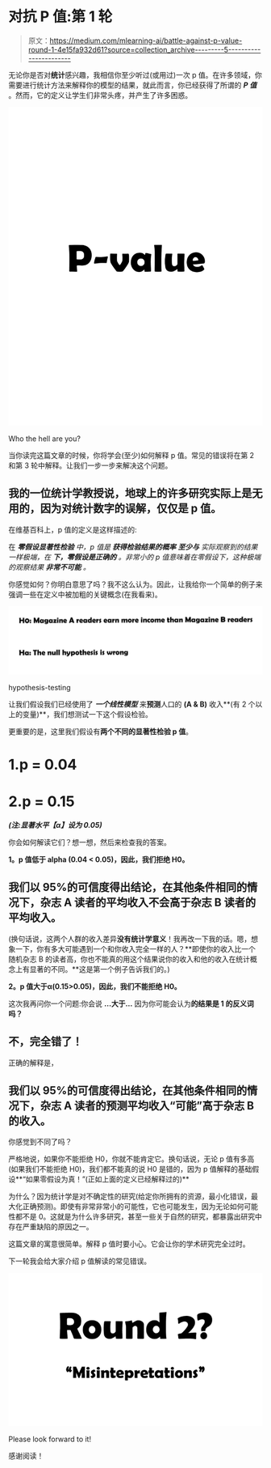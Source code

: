 # 对抗 P 值:第 1 轮

> 原文：<https://medium.com/mlearning-ai/battle-against-p-value-round-1-4e15fa932d61?source=collection_archive---------5----------------------->

无论你是否对**统计**感兴趣，我相信你至少听过(或用过)一次 p 值。在许多领域，你需要进行统计方法来解释你的模型的结果，就此而言，你已经获得了所谓的 ***P 值*** 。然而，它的定义让学生们非常头疼，并产生了许多困惑。

![](img/98547f1a5298160e82103c5161935396.png)

Who the hell are you?

当你读完这篇文章的时候，你将学会(至少)如何解释 p 值。常见的错误将在第 2 和第 3 轮中解释。让我们一步一步来解决这个问题。

## 我的一位统计学教授说，地球上的许多研究实际上是无用的，因为对统计数字的误解，仅仅是 p 值。

在维基百科上，p 值的定义是这样描述的:

在 ***零假设显著性检验*** *中，p 值是* ***获得检验结果的概率*** ***至少与*** *实际观察到的结果一样极端，在* ***下，零假设是正确的*** *。非常小的 p 值意味着在零假设下，这种极端的观察结果* ***非常不可能*** *。*

你感觉如何？你明白意思了吗？我不这么认为。因此，让我给你一个简单的例子来强调一些在定义中被加粗的关键概念(在我看来)。

![](img/4c01be198f1ade7c608200f835172dc3.png)

hypothesis-testing

让我们假设我们已经使用了 ***一个线性模型*** 来**预测**人口的 **(A & B)** 收入**(有 2 个以上的变量)**，我们想测试一下这个假设检验。

更重要的是，这里我们假设有**两个不同的显著性检验 p 值**。

# 1.p = 0.04

# 2.p = 0.15

***(注:显著水平【α】设为 0.05)***

你会如何解读它们？想一想，然后来检查我的答案。

**1。p 值低于 alpha (0.04 < 0.05)，因此，我们拒绝 H0。**

## 我们以 95%的可信度得出结论，在其他条件相同的情况下，杂志 A 读者的平均收入**不会高于杂志 B 读者的平均收入**。

(换句话说，这两个人群的收入差异**没有统计学意义**！我再改一下我的话。嗯，想象一下，你有多大可能遇到一个和你收入完全一样的人？**即使你的收入比一个随机杂志 B 的读者高，你也不能真的用这个结果说你的收入和他的收入在统计概念上有显著的不同。**这是第一个例子告诉我们的。)

**2。p 值大于α(0.15>0.05)，因此，我们不能拒绝 H0。**

这次我再问你一个问题:你会说 **…大于…** 因为你可能会认为**的结果是 1 的反义词吗？**

## **不，完全错了！**

正确的解释是，

## 我们以 95%的可信度得出结论，在其他条件相同的情况下，杂志 A 读者的预测平均收入“可能”高于杂志 B 的收入。

你感觉到不同了吗？

严格地说，如果你不能拒绝 H0，你就不能肯定它。换句话说，无论 p 值有多高(如果我们不能拒绝 H0)，我们都不能真的说 H0 是错的，因为 p 值解释的基础假设**“如果零假设为真！”(正如上面的定义已经解释过的)**

为什么？因为统计学是对不确定性的研究(给定你所拥有的资源，最小化错误，最大化正确预测)。即使有非常非常小的可能性，它也可能发生，因为无论如何可能性都不是 0。这就是为什么许多研究，甚至一些关于自然的研究，都暴露出研究中存在严重缺陷的原因之一。

这篇文章的寓意很简单。解释 p 值时要小心。它会让你的学术研究完全过时。

下一轮我会给大家介绍 p 值解读的常见错误。

![](img/e62a6694e7fe1b632f3938d0ee031678.png)

Please look forward to it!

感谢阅读！